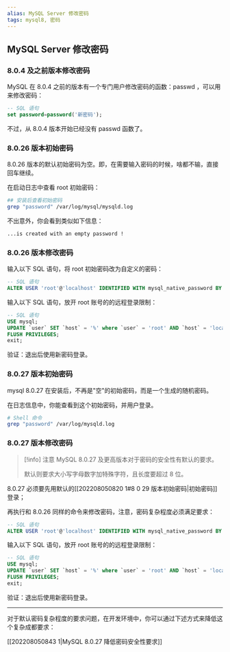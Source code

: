 ```yaml
---
alias: MySQL Server 修改密码
tags: mysql8, 密码
---
```


## MySQL Server 修改密码

### 8.0.4 及之前版本修改密码

MySQL 在 8.0.4 之前的版本有一个专门用户修改密码的函数：passwd ，可以用来修改密码： 

```sql
-- SQL 语句
set password=password('新密码');
```

不过，从 8.0.4 版本开始已经没有 passwd 函数了。

### 8.0.26 版本初始密码

8.0.26 版本的默认初始密码为空。即，在需要输入密码的时候，啥都不输，直接回车继续。

在启动日志中查看 root 初始密码：

```sh
## 安装后查看初始密码
grep "password" /var/log/mysql/mysqld.log
```

不出意外，你会看到类似如下信息：

```bash
...is created with an empty password !
```

### 8.0.26 版本修改密码

输入以下 SQL 语句，将 root 初始密码改为自定义的密码：

```sql
-- SQL 语句
ALTER USER 'root'@'localhost' IDENTIFIED WITH mysql_native_password BY '123456';
```

输入以下 SQL 语句，放开 root 账号的的远程登录限制：

```sql
-- SQL 语句
USE mysql;
UPDATE `user` SET `host` = '%' where `user` = 'root' AND `host` = 'localhost';
FLUSH PRIVILEGES;
exit;
```

验证：退出后使用新密码登录。

### 8.0.27 版本初始密码

mysql 8.0.27 在安装后，不再是"空"的初始密码，而是一个生成的随机密码。

在日志信息中，你能查看到这个初始密码，并用户登录。

```sh
# Shell 命令
grep "password" /var/log/mysqld.log
```

### 8.0.27 版本修改密码

> [!info] 注意
> MySQL 8.0.27 及更高版本对于密码的安全性有默认的要求。
> 
> 默认则要求大小写字母数字加特殊字符，且长度要超过 8 位。

8.0.27 必须要先用默认的[[202208050820 1#8 0 29 版本初始密码|初始密码]]登录；

再执行和 8.0.26 同样的命令来修改密码，注意，密码复杂程度必须满足要求：

```sql
-- SQL 语句
ALTER USER 'root'@'localhost' IDENTIFIED WITH mysql_native_password BY '新密码';
```

输入以下 SQL 语句，放开 root 账号的的远程登录限制：

```sql
-- SQL 语句
USE mysql;
UPDATE `user` SET `host` = '%' where `user` = 'root' AND `host` = 'localhost';
FLUSH PRIVILEGES;
exit;
```


验证：退出后使用新密码登录。

---

对于默认密码复杂程度的要求问题，在开发环境中，你可以通过下述方式来降低这个复杂成都要求：

[[202208050843 1|MySQL 8.0.27 降低密码安全性要求]]

